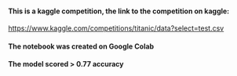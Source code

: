 
#### This is a kaggle competition, the link to the competition on kaggle:

https://www.kaggle.com/competitions/titanic/data?select=test.csv

#### The notebook was created on Google Colab 
#### The model scored > 0.77 accuracy

